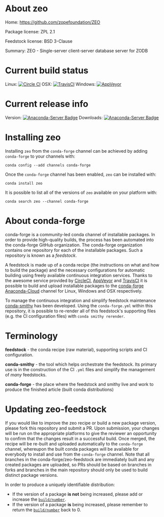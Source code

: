 About zeo
=========

Home: https://github.com/zopefoundation/ZEO

Package license: ZPL 2.1

Feedstock license: BSD 3-Clause

Summary: ZEO - Single-server client-server database server for ZODB



Current build status
====================

Linux: [![Circle CI](https://circleci.com/gh/conda-forge/zeo-feedstock.svg?style=shield)](https://circleci.com/gh/conda-forge/zeo-feedstock)
OSX: [![TravisCI](https://travis-ci.org/conda-forge/zeo-feedstock.svg?branch=master)](https://travis-ci.org/conda-forge/zeo-feedstock)
Windows: [![AppVeyor](https://ci.appveyor.com/api/projects/status/github/conda-forge/zeo-feedstock?svg=True)](https://ci.appveyor.com/project/conda-forge/zeo-feedstock/branch/master)

Current release info
====================
Version: [![Anaconda-Server Badge](https://anaconda.org/conda-forge/zeo/badges/version.svg)](https://anaconda.org/conda-forge/zeo)
Downloads: [![Anaconda-Server Badge](https://anaconda.org/conda-forge/zeo/badges/downloads.svg)](https://anaconda.org/conda-forge/zeo)

Installing zeo
==============

Installing `zeo` from the `conda-forge` channel can be achieved by adding `conda-forge` to your channels with:

```
conda config --add channels conda-forge
```

Once the `conda-forge` channel has been enabled, `zeo` can be installed with:

```
conda install zeo
```

It is possible to list all of the versions of `zeo` available on your platform with:

```
conda search zeo --channel conda-forge
```


About conda-forge
=================

conda-forge is a community-led conda channel of installable packages.
In order to provide high-quality builds, the process has been automated into the
conda-forge GitHub organization. The conda-forge organization contains one repository
for each of the installable packages. Such a repository is known as a *feedstock*.

A feedstock is made up of a conda recipe (the instructions on what and how to build
the package) and the necessary configurations for automatic building using freely
available continuous integration services. Thanks to the awesome service provided by
[CircleCI](https://circleci.com/), [AppVeyor](http://www.appveyor.com/)
and [TravisCI](https://travis-ci.org/) it is possible to build and upload installable
packages to the [conda-forge](https://anaconda.org/conda-forge)
[Anaconda-Cloud](http://docs.anaconda.org/) channel for Linux, Windows and OSX respectively.

To manage the continuous integration and simplify feedstock maintenance
[conda-smithy](http://github.com/conda-forge/conda-smithy) has been developed.
Using the ``conda-forge.yml`` within this repository, it is possible to re-render all of
this feedstock's supporting files (e.g. the CI configuration files) with ``conda smithy rerender``.


Terminology
===========

**feedstock** - the conda recipe (raw material), supporting scripts and CI configuration.

**conda-smithy** - the tool which helps orchestrate the feedstock.
                   Its primary use is in the construction of the CI ``.yml`` files
                   and simplify the management of *many* feedstocks.

**conda-forge** - the place where the feedstock and smithy live and work to
                  produce the finished article (built conda distributions)


Updating zeo-feedstock
======================

If you would like to improve the zeo recipe or build a new
package version, please fork this repository and submit a PR. Upon submission,
your changes will be run on the appropriate platforms to give the reviewer an
opportunity to confirm that the changes result in a successful build. Once
merged, the recipe will be re-built and uploaded automatically to the
`conda-forge` channel, whereupon the built conda packages will be available for
everybody to install and use from the `conda-forge` channel.
Note that all branches in the conda-forge/zeo-feedstock are
immediately built and any created packages are uploaded, so PRs should be based
on branches in forks and branches in the main repository should only be used to
build distinct package versions.

In order to produce a uniquely identifiable distribution:
 * If the version of a package **is not** being increased, please add or increase
   the [``build/number``](http://conda.pydata.org/docs/building/meta-yaml.html#build-number-and-string).
 * If the version of a package **is** being increased, please remember to return
   the [``build/number``](http://conda.pydata.org/docs/building/meta-yaml.html#build-number-and-string)
   back to 0.
